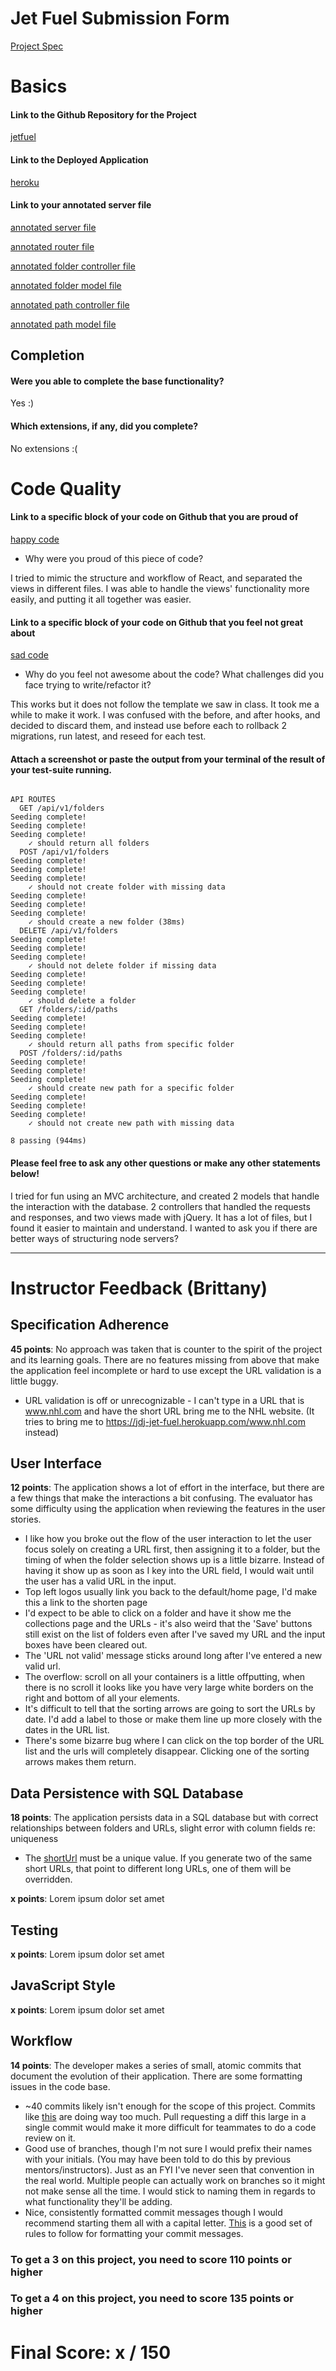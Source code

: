 # Jet Fuel Submission Form

[Project Spec](http://frontend.turing.io/projects/jet-fuel.html)

# Basics

#### Link to the Github Repository for the Project
[jetfuel](https://github.com/jdiejim/Jet-Fuel)

#### Link to the Deployed Application
[heroku](https://jdj-jet-fuel.herokuapp.com/)

#### Link to your annotated server file
[annotated server file](https://github.com/jdiejim/Jet-Fuel/blob/jdj-server-comments/server.js)

[annotated router file](https://github.com/jdiejim/Jet-Fuel/blob/jdj-server-comments/router.js)

[annotated folder controller file](https://github.com/jdiejim/Jet-Fuel/blob/jdj-server-comments/controllers/foldersController.js)

[annotated folder model file](https://github.com/jdiejim/Jet-Fuel/blob/jdj-server-comments/models/Folder.js)

[annotated path controller file](https://github.com/jdiejim/Jet-Fuel/blob/jdj-server-comments/controllers/pathsController.js)

[annotated path model file](https://github.com/jdiejim/Jet-Fuel/blob/jdj-server-comments/models/Path.js)


## Completion

#### Were you able to complete the base functionality?

Yes :)

#### Which extensions, if any, did you complete?

No extensions :(

# Code Quality

#### Link to a specific block of your code on Github that you are proud of
[happy code](https://github.com/jdiejim/Jet-Fuel/blob/master/src/views/Collections.js#L1-L97)

* Why were you proud of this piece of code?

I tried to mimic the structure and workflow of React, and separated the views in different files. I was able to handle the views' functionality more easily, and putting it all together was easier.

#### Link to a specific block of your code on Github that you feel not great about
[sad code](https://github.com/jdiejim/Jet-Fuel/blob/master/test/routes.spec.js#L17-L24)

* Why do you feel not awesome about the code? What challenges did you face trying to write/refactor it?

This works but it does not follow the template we saw in class. It took me a while to make it work. I was confused with the before, and after hooks, and decided to discard them, and instead use before each to rollback 2 migrations, run latest, and reseed for each test.

#### Attach a screenshot or paste the output from your terminal of the result of your test-suite running.

```

API ROUTES
  GET /api/v1/folders
Seeding complete!
Seeding complete!
Seeding complete!
    ✓ should return all folders
  POST /api/v1/folders
Seeding complete!
Seeding complete!
Seeding complete!
    ✓ should not create folder with missing data
Seeding complete!
Seeding complete!
Seeding complete!
    ✓ should create a new folder (38ms)
  DELETE /api/v1/folders
Seeding complete!
Seeding complete!
Seeding complete!
    ✓ should not delete folder if missing data
Seeding complete!
Seeding complete!
Seeding complete!
    ✓ should delete a folder
  GET /folders/:id/paths
Seeding complete!
Seeding complete!
Seeding complete!
    ✓ should return all paths from specific folder
  POST /folders/:id/paths
Seeding complete!
Seeding complete!
Seeding complete!
    ✓ should create new path for a specific folder
Seeding complete!
Seeding complete!
Seeding complete!
    ✓ should not create new path with missing data

8 passing (944ms)

```

#### Please feel free to ask any other questions or make any other statements below!

I tried for fun using an MVC architecture, and created 2 models that handle the interaction with the database. 2 controllers that handled the requests and responses, and two views made with jQuery. It has a lot of files, but I found it easier to maintain and understand. I wanted to ask you if there are better ways of structuring node servers?

-----

# Instructor Feedback (Brittany)

## Specification Adherence

**45 points**: No approach was taken that is counter to the spirit of the project and its learning goals. There are no features missing from above that make the application feel incomplete or hard to use except the URL validation is a little buggy.

* URL validation is off or unrecognizable - I can't type in a URL that is www.nhl.com and have the short URL bring me to the NHL website. (It tries to bring me to https://jdj-jet-fuel.herokuapp.com/www.nhl.com instead)

## User Interface

**12 points**: The application shows a lot of effort in the interface, but there are a few things that make the interactions a bit confusing. The evaluator has some difficulty using the application when reviewing the features in the user stories.

* I like how you broke out the flow of the user interaction to let the user focus solely on creating a URL first, then assigning it to a folder, but the timing of when the folder selection shows up is a little bizarre. Instead of having it show up as soon as I key into the URL field, I would wait until the user has a valid URL in the input. 
* Top left logos usually link you back to the default/home page, I'd make this a link to the shorten page
* I'd expect to be able to click on a folder and have it show me the collections page and the URLs - it's also weird that the 'Save' buttons still exist on the list of folders even after I've saved my URL and the input boxes have been cleared out.
* The 'URL not valid' message sticks around long after I've entered a new valid url. 
* The overflow: scroll on all your containers is a little offputting, when there is no scroll it looks like you have very large white borders on the right and bottom of all your elements.
* It's difficult to tell that the sorting arrows are going to sort the URLs by date. I'd add a label to those or make them line up more closely with the dates in the URL list.
* There's some bizarre bug where I can click on the top border of the URL list and the urls will completely disappear. Clicking one of the sorting arrows makes them return.


## Data Persistence with SQL Database

**18 points**: The application persists data in a SQL database but with correct relationships between folders and URLs, slight error with column fields re: uniqueness

* The [shortUrl](https://github.com/jdiejim/Jet-Fuel/blob/master/db/migrations/20170815171324_paths.js#L10) must be a unique value. If you generate two of the same short URLs, that point to different long URLs, one of them will be overridden. 
 
**x points**: Lorem ipsum dolor set amet

## Testing

**x points**: Lorem ipsum dolor set amet

## JavaScript Style

**x points**: Lorem ipsum dolor set amet

## Workflow

**14 points**: The developer makes a series of small, atomic commits that document the evolution of their application. There are some formatting issues in the code base.

* ~40 commits likely isn't enough for the scope of this project. Commits like [this](https://github.com/jdiejim/Jet-Fuel/commit/1c44d676ca9b1a053b29c2d1191314af69b67efd) are doing way too much. Pull requesting a diff this large in a single commit would make it more difficult for teammates to do a code review on it.
* Good use of branches, though I'm not sure I would prefix their names with your initials. (You may have been told to do this by previous mentors/instructors). Just as an FYI I've never seen that convention in the real world. Multiple people can actually work on branches so it might not make sense all the time. I would stick to naming them in regards to what functionality they'll be adding.
* Nice, consistently formatted commit messages though I would recommend starting them all with a capital letter. [This](https://chris.beams.io/posts/git-commit/) is a good set of rules to follow for formatting your commit messages.

### To get a 3 on this project, you need to score 110 points or higher
### To get a 4 on this project, you need to score 135 points or higher

# Final Score: x / 150
